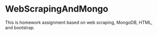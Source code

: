 # WebScrapingAndMongo
This is homework assignment based on web scraping, MongoDB, HTML, and bootstrap.
